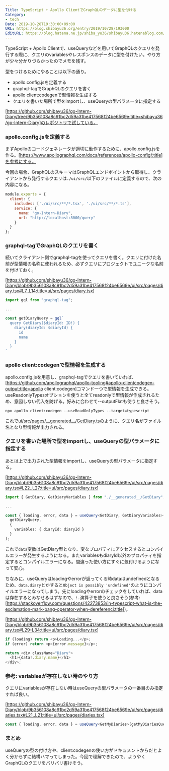 ```yaml
---
Title: TypeScript + Apollo ClientでGraphQLのデータに型を付ける
Category:
- tech
Date: 2019-10-28T19:30:00+09:00
URL: https://blog.shibayu36.org/entry/2019/10/28/193000
EditURL: https://blog.hatena.ne.jp/shiba_yu36/shibayu36.hatenablog.com/atom/entry/26006613455687069
---
```


TypeScript + Apollo Clientで、useQueryなどを用いてGraphQLのクエリを発行する際に、クエリのvariablesやレスポンスのデータに型を付けたい。やり方が少々分かりづらかったのでメモを残す。

型をつけるためにやることは以下の通り。

* apollo.config.jsを定義する
* graphql-tagでGraphQLのクエリを書く
* apollo client:codegenで型情報を生成する
* クエリを書いた場所で型をimportし、useQueryの型パラメータに指定する

[https://github.com/shibayu36/go-Intern-Diary/tree/9b356108a8c91bc2d59a31be417568f24be6569e:title=shibayu36/go-Intern-Diary]のレポジトリで試している。

### apollo.config.jsを定義する
まずApolloのコードジェネレータが適切に動作するために、apollo.config.jsを作る。[https://www.apollographql.com/docs/references/apollo-config/:title]を参考にする。

今回の場合、GraphQLのスキーマはGraphQLエンドポイントから取得し、クライアントから発行するクエリは`./ui/src/`以下のファイルに定義するので、次の内容になる。

```javascript
module.exports = {
  client: {
    includes: ['./ui/src/**/*.tsx', './ui/src/**/*.ts'],
    service: {
      name: "go-Intern-Diary",
      url: "http://localhost:8000/query"
    }
  }
};
```

### graphql-tagでGraphQLのクエリを書く
続いてクライアント側でgraphql-tagを使ってクエリを書く。クエリに付けた名前が型情報の名称に使われるため、必ずクエリにプロジェクトでユニークな名前を付けておく。

[https://github.com/shibayu36/go-Intern-Diary/blob/9b356108a8c91bc2d59a31be417568f24be6569e/ui/src/pages/diary.tsx#L7..L14:title=ui/src/pages/diary.tsx]
```typescript
import gql from "graphql-tag";

...

const getDiaryQuery = gql`
  query GetDiary($diaryId: ID!) {
    diary(diaryId: $diaryId) {
      id
      name
    }
  }
`
```

### apollo client:codegenで型情報を生成する
apollo.config.jsを用意し、graphql-tagでクエリを書いていれば、[https://github.com/apollographql/apollo-tooling#apollo-clientcodegen-output:title=apollo client:codegen]コマンド一つで型情報を生成できる。useReadonlyTypesオプションを使うと全てreadonlyで型情報が作成されるため、意図しない代入を防げる。好みに合わせて--outputFlatも使うと良さそう。

```
npx apollo client:codegen --useReadOnlyTypes --target=typescript
```

これで[ui/src/pages/\_\_generated\_\_/GetDiary.ts](https://github.com/shibayu36/go-Intern-Diary/blob/9b356108a8c91bc2d59a31be417568f24be6569e/ui/src/pages/__generated__/GetDiary.ts)のように、クエリ名がファイル名となり型情報が出力される。

### クエリを書いた場所で型をimportし、useQueryの型パラメータに指定する
あとは上で出力された型情報をimportし、useQueryの型パラメータに指定する。

[https://github.com/shibayu36/go-Intern-Diary/blob/9b356108a8c91bc2d59a31be417568f24be6569e/ui/src/pages/diary.tsx#L22..L27:title=ui/src/pages/diary.tsx]
```typescript
import { GetDiary, GetDiaryVariables } from "./__generated__/GetDiary";

...

const { loading, error, data } = useQuery<GetDiary, GetDiaryVariables>(
  getDiaryQuery,
  {
    variables: { diaryId: diaryId }
  }
);
```

これで`data`変数はGetDiary型となり、変なプロパティにアクセスするとコンパイルエラーが発生するようになる。またvariablesもdiaryId以外のプロパティを指定するとコンパイルエラーになる。間違った使い方にすぐに気付けるようになって安心。

ちなみに、useQueryはloadingやerrorが返ってくる時dataはundefinedとなるため、`data.diary`とかすると`Object is possibly 'undefined'`のようにコンパイルエラーになってしまう。先にloadingやerrorのチェックをしていれば、dataは存在するとみなせるはずなので、`!.`演算子を使うと良さそう(参考: [https://stackoverflow.com/questions/42273853/in-typescript-what-is-the-exclamation-mark-bang-operator-when-dereferenci:title])。

[https://github.com/shibayu36/go-Intern-Diary/blob/9b356108a8c91bc2d59a31be417568f24be6569e/ui/src/pages/diary.tsx#L29-L34:title=ui/src/pages/diary.tsx]
```typescript
if (loading) return <p>Loading...</p>;
if (error) return <p>{error.message}</p>;

return <div className="Diary">
  <h1>{data!.diary.name}</h1>
</div>;
```

### 参考: variablesが存在しない時のやり方
クエリにvariablesが存在しない時はuseQueryの型パラメータの一番目のみ指定すれば良い。

[https://github.com/shibayu36/go-Intern-Diary/blob/9b356108a8c91bc2d59a31be417568f24be6569e/ui/src/pages/diaries.tsx#L21..L21:title=ui/src/pages/diaries.tsx]
```typescript
const { loading, error, data } = useQuery<GetMyDiaries>(getMyDiariesQuery);
```

### まとめ
useQueryの型の付け方や、client:codegenの使い方がドキュメントからだとよく分からずに結構ハマってしまった。今回で理解できたので、ようやくGraphQLのクエリをバリバリ書けそう。
